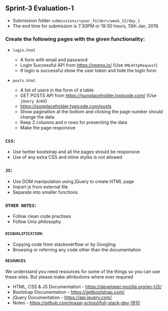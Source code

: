 ## Sprint-3 Evaluation-1

- Submission folder `submissions/<your_folder>/week_12/day_1`
- The end time for submission is 7:30PM or 19:30 hours, 13th Jan, 2019.

###  Create the following pages with the given functionality:
- `login.html` 
  - A form with email and password
  - Login Successful API from https://reqres.in/  (Use `XMLHttpRequest`)
  - If login is successful show the user token and hide the login form

- `posts.html`
  - A list of users in the form of a table
  - GET POSTS API from https://jsonplaceholder.typicode.com/ (Use `jQuery AJAX`) 
  - https://jsonplaceholder.typicode.com/posts
  - Show pagination at the bottom and clicking the page number should change the data
  - Keep 2 columns and n rows for presenting the data 
  - Make the page responsive 

### `CSS`:
- Use twitter bootstrap and all the pages should be responsive
- Use of any extra CSS and inline styles is not allowed

### `JS`:
- Use DOM manipulation using jQuery to create HTML page
- Import js from external file
- Separate into smaller functions 

### `OTHER NOTES`:
- Follow clean code practises
- Follow Unix philosophy

#### `DISQUALIFICATION`:

- Copying code from stackoverflow or by Googling
- Browsing or referring any code other than the documentation

#### `RESOURCES`

We understand you need resources for some of the things so you can use these sites. But please make attributions where ever required

- HTML, CSS & JS Documentation - <https://developer.mozilla.org/en-US/>
- Bootstrap Documentation - https://getbootstrap.com/
- jQuery Documentation - https://api.jquery.com/
- Notes - https://github.com/masai-school/full-stack-dev-1910
